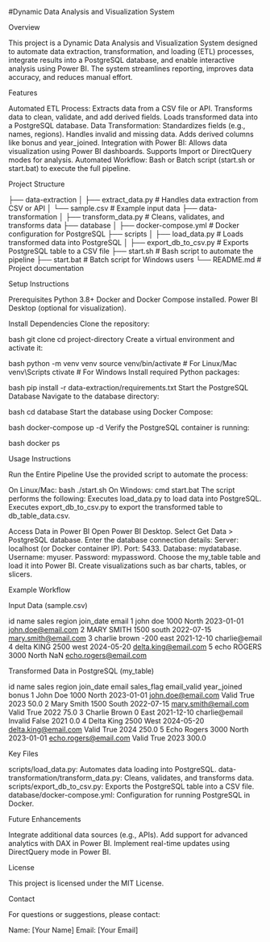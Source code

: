 #Dynamic Data Analysis and Visualization System

Overview

This project is a Dynamic Data Analysis and Visualization System designed to automate data extraction, transformation, and loading (ETL) processes, integrate results into a PostgreSQL database, and enable interactive analysis using Power BI. The system streamlines reporting, improves data accuracy, and reduces manual effort.

Features

Automated ETL Process:
Extracts data from a CSV file or API.
Transforms data to clean, validate, and add derived fields.
Loads transformed data into a PostgreSQL database.
Data Transformation:
Standardizes fields (e.g., names, regions).
Handles invalid and missing data.
Adds derived columns like bonus and year_joined.
Integration with Power BI:
Allows data visualization using Power BI dashboards.
Supports Import or DirectQuery modes for analysis.
Automated Workflow:
Bash or Batch script (start.sh or start.bat) to execute the full pipeline.

Project Structure

├── data-extraction
│ ├── extract_data.py # Handles data extraction from CSV or API
│ └── sample.csv # Example input data
├── data-transformation
│ ├── transform_data.py # Cleans, validates, and transforms data
├── database
│ ├── docker-compose.yml # Docker configuration for PostgreSQL
├── scripts
│ ├── load_data.py # Loads transformed data into PostgreSQL
│ ├── export_db_to_csv.py # Exports PostgreSQL table to a CSV file
├── start.sh # Bash script to automate the pipeline
├── start.bat # Batch script for Windows users
└── README.md # Project documentation

Setup Instructions

Prerequisites
Python 3.8+
Docker and Docker Compose installed.
Power BI Desktop (optional for visualization).

Install Dependencies
Clone the repository:

bash
git clone <repository-url>
cd project-directory
Create a virtual environment and activate it:

bash
python -m venv venv
source venv/bin/activate # For Linux/Mac
venv\Scripts ctivate # For Windows
Install required Python packages:

bash
pip install -r data-extraction/requirements.txt
Start the PostgreSQL Database
Navigate to the database directory:

bash
cd database
Start the database using Docker Compose:

bash
docker-compose up -d
Verify the PostgreSQL container is running:

bash
docker ps

Usage Instructions

Run the Entire Pipeline
Use the provided script to automate the process:

On Linux/Mac:
bash
./start.sh
On Windows:
cmd
start.bat
The script performs the following:
Executes load_data.py to load data into PostgreSQL.
Executes export_db_to_csv.py to export the transformed table to db_table_data.csv.

Access Data in Power BI
Open Power BI Desktop.
Select Get Data > PostgreSQL database.
Enter the database connection details:
Server: localhost (or Docker container IP).
Port: 5433.
Database: mydatabase.
Username: myuser.
Password: mypassword.
Choose the my_table table and load it into Power BI.
Create visualizations such as bar charts, tables, or slicers.

Example Workflow

Input Data (sample.csv)

id name sales region join_date email 
1 john doe 1000 North 2023-01-01 john.doe@email.com 
2 MARY SMITH 1500 south 2022-07-15 mary.smith@email.com 
3 charlie brown -200 east 2021-12-10 charlie@email 
4 delta KING 2500 west 2024-05-20 delta.king@email.com 
5 echo ROGERS 3000 North NaN echo.rogers@email.com 

Transformed Data in PostgreSQL (my_table)

id name sales region join_date email sales_flag email_valid year_joined bonus 
1 John Doe 1000 North 2023-01-01 john.doe@email.com Valid True 2023 50.0 
2 Mary Smith 1500 South 2022-07-15 mary.smith@email.com Valid True 2022 75.0 
3 Charlie Brown 0 East 2021-12-10 charlie@email Invalid False 2021 0.0 
4 Delta King 2500 West 2024-05-20 delta.king@email.com Valid True 2024 250.0 
5 Echo Rogers 3000 North 2023-01-01 echo.rogers@email.com Valid True 2023 300.0 

Key Files

scripts/load_data.py: Automates data loading into PostgreSQL.
data-transformation/transform_data.py: Cleans, validates, and transforms data.
scripts/export_db_to_csv.py: Exports the PostgreSQL table into a CSV file.
database/docker-compose.yml: Configuration for running PostgreSQL in Docker.

Future Enhancements

Integrate additional data sources (e.g., APIs).
Add support for advanced analytics with DAX in Power BI.
Implement real-time updates using DirectQuery mode in Power BI.

License

This project is licensed under the MIT License.

Contact

For questions or suggestions, please contact:

Name: [Your Name]
Email: [Your Email]
